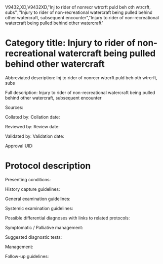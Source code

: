 V9432,XD,V9432XD,"Inj to rider of nonrecr wtrcrft puld beh oth wtrcrft, subs", "Injury to rider of non-recreational watercraft being pulled behind other watercraft, subsequent encounter","Injury to rider of non-recreational watercraft being pulled behind other watercraft"
# Category title: Injury to rider of non-recreational watercraft being pulled behind other watercraft

Abbreviated description: Inj to rider of nonrecr wtrcrft puld beh oth wtrcrft, subs

Full description: Injury to rider of non-recreational watercraft being pulled behind other watercraft, subsequent encounter

Sources:

Collated by:
Collation date:

Reviewed by:
Review date:

Validated by:
Validation date:

Approval UID:

# Protocol description

Presenting conditions:

History capture guidelines:

General examination guidelines:

Systemic examination guidelines:

Possible differential diagnoses with links to related protocols:

Symptomatic / Palliative management:

Suggested diagnostic tests:

Management:

Follow-up guidelines:
